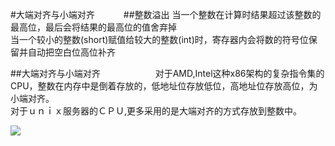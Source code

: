 #大端对齐与小端对齐　　　
##整数溢出
当一个整数在计算时结果超过该整数的最高位，最后会将结果的最高位的值舍弃掉    
当一个较小的整数(short)赋值给较大的整数(int)时，寄存器内会将数的符号位保留并自动把空白位高位补齐　　　　　

##大端对齐与小端对齐　　　　　　
对于AMD,Intel这种x86架构的复杂指令集的CPU，整数在内存中是倒着存放的，低地址位存放低位，高地址位存放高位，为小端对齐。    
对于ｕｎｉｘ服务器的ＣＰＵ,更多采用的是大端对齐的方式存放到整数中。　　　

![](file:///home/majortom/%E6%96%87%E6%A1%A3/Notes/C_C++/%E5%A4%A7%E7%AB%AF%E5%AF%B9%E9%BD%90%E4%B8%8E%E5%B0%8F%E7%AB%AF%E5%AF%B9%E9%BD%90.jpeg)

